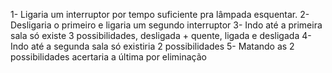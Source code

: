 1- Ligaria um interruptor por tempo suficiente pra lâmpada esquentar.
2- Desligaria o primeiro e ligaria um segundo interruptor
3- Indo até a primeira sala só existe 3 possibilidades, desligada + quente, ligada e desligada
4- Indo até a segunda sala só existiria 2 possibilidades
5- Matando as 2 possibilidades acertaria a última por eliminação
